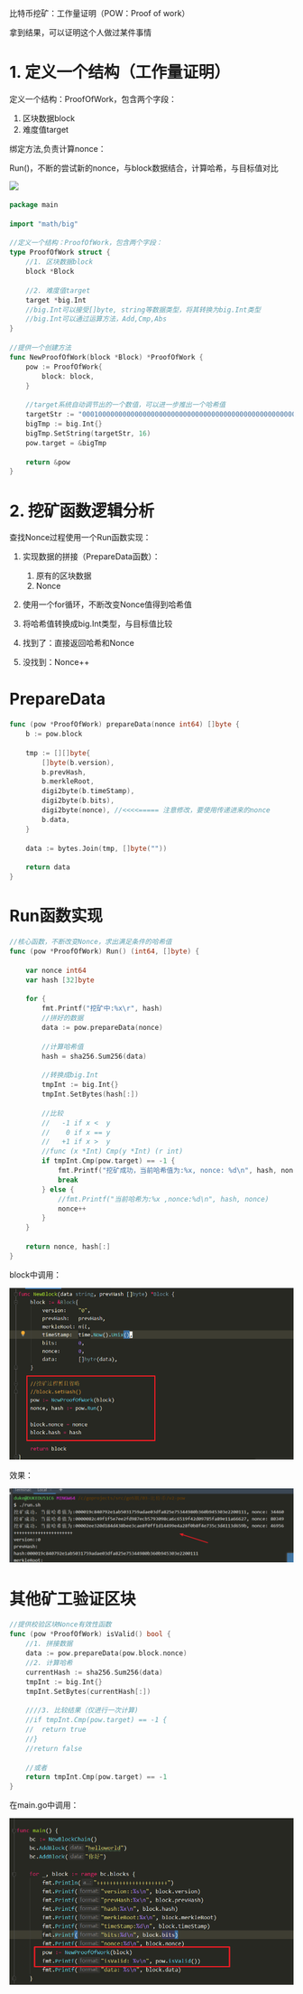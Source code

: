 比特币挖矿：工作量证明（POW：Proof of work）

拿到结果，可以证明这个人做过某件事情





# 1. 定义一个结构（工作量证明）

定义一个结构：ProofOfWork，包含两个字段：

1. 区块数据block
2. 难度值target



绑定方法,负责计算nonce：

Run()，不断的尝试新的nonce，与block数据结合，计算哈希，与目标值对比

![](https://ws3.sinaimg.cn/large/006tNbRwly1fv006m4o6dj31a20y6qv5.jpg)





```go
package main

import "math/big"

//定义一个结构：ProofOfWork，包含两个字段：
type ProofOfWork struct {
	//1. 区块数据block
	block *Block

	//2. 难度值target
	target *big.Int
	//big.Int可以接受[]byte, string等数据类型，将其转换为big.Int类型
	//big.Int可以通过运算方法，Add,Cmp,Abs
}

//提供一个创建方法
func NewProofOfWork(block *Block) *ProofOfWork {
	pow := ProofOfWork{
		block: block,
	}

	//target系统自动调节出的一个数值，可以进一步推出一个哈希值
	targetStr := "0001000000000000000000000000000000000000000000000000000000000000"
	bigTmp := big.Int{}
	bigTmp.SetString(targetStr, 16)
	pow.target = &bigTmp

	return &pow
}

```



# 2. 挖矿函数逻辑分析

查找Nonce过程使用一个Run函数实现：

1. 实现数据的拼接（PrepareData函数）：
   1. 原有的区块数据
   2. Nonce



2. 使用一个for循环，不断改变Nonce值得到哈希值
3. 将哈希值转换成big.Int类型，与目标值比较
4. 找到了：直接返回哈希和Nonce
5. 没找到：Nonce++





# PrepareData

```go
func (pow *ProofOfWork) prepareData(nonce int64) []byte {
	b := pow.block

	tmp := [][]byte{
		[]byte(b.version),
		b.prevHash,
		b.merkleRoot,
		digi2byte(b.timeStamp),
		digi2byte(b.bits),
		digi2byte(nonce), //<<<<===== 注意修改，要使用传递进来的nonce
		b.data,
	}

	data := bytes.Join(tmp, []byte(""))

	return data
}
```



# Run函数实现

```go
//核心函数，不断改变Nonce，求出满足条件的哈希值
func (pow *ProofOfWork) Run() (int64, []byte) {

	var nonce int64
	var hash [32]byte

	for {
		fmt.Printf("挖矿中:%x\r", hash)
		//拼好的数据
		data := pow.prepareData(nonce)

		//计算哈希值
        hash = sha256.Sum256(data)

		//转换成big.Int
		tmpInt := big.Int{}
		tmpInt.SetBytes(hash[:])

		//比较
		//   -1 if x <  y
		//    0 if x == y
		//   +1 if x >  y
		//func (x *Int) Cmp(y *Int) (r int)
		if tmpInt.Cmp(pow.target) == -1 {
			fmt.Printf("挖矿成功，当前哈希值为:%x, nonce: %d\n", hash, nonce)
			break
		} else {
			//fmt.Printf("当前哈希为:%x ,nonce:%d\n", hash, nonce)
			nonce++
		}
	}

	return nonce, hash[:]
}

```



block中调用：

![1572398267272](assets/1572398267272.png)



效果：

![1572398286846](assets/1572398286846.png)





# 其他矿工验证区块

```go
//提供校验区块Nonce有效性函数
func (pow *ProofOfWork) isValid() bool {
	//1. 拼接数据
	data := pow.prepareData(pow.block.nonce)
	//2. 计算哈希
	currentHash := sha256.Sum256(data)
	tmpInt := big.Int{}
	tmpInt.SetBytes(currentHash[:])

	////3. 比较结果（仅进行一次计算)
	//if tmpInt.Cmp(pow.target) == -1 {
	//	return true
	//}
	//return false

	//或者
	return tmpInt.Cmp(pow.target) == -1
}

```



在main.go中调用：

![1572400055240](assets/1572400055240.png)